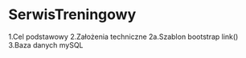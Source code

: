 # SerwisTreningowy
1.Cel podstawowy
2.Założenia techniczne
2a.Szablon bootstrap link()
3.Baza danych mySQL
